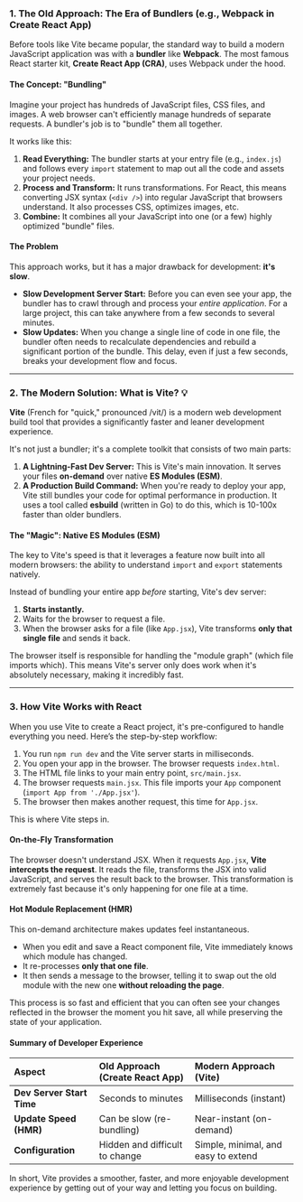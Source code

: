 ### 1. The Old Approach: The Era of Bundlers (e.g., Webpack in Create React App)

Before tools like Vite became popular, the standard way to build a modern JavaScript application was with a **bundler** like **Webpack**. The most famous React starter kit, **Create React App (CRA)**, uses Webpack under the hood.

#### The Concept: "Bundling"

Imagine your project has hundreds of JavaScript files, CSS files, and images. A web browser can't efficiently manage hundreds of separate requests. A bundler's job is to "bundle" them all together.

It works like this:

1.  **Read Everything:** The bundler starts at your entry file (e.g., `index.js`) and follows every `import` statement to map out all the code and assets your project needs.
2.  **Process and Transform:** It runs transformations. For React, this means converting JSX syntax (`<div />`) into regular JavaScript that browsers understand. It also processes CSS, optimizes images, etc.
3.  **Combine:** It combines all your JavaScript into one (or a few) highly optimized "bundle" files.

#### The Problem

This approach works, but it has a major drawback for development: **it's slow**.

- **Slow Development Server Start:** Before you can even see your app, the bundler has to crawl through and process your _entire application_. For a large project, this can take anywhere from a few seconds to several minutes.
- **Slow Updates:** When you change a single line of code in one file, the bundler often needs to recalculate dependencies and rebuild a significant portion of the bundle. This delay, even if just a few seconds, breaks your development flow and focus.

---

### 2. The Modern Solution: What is Vite? 💡

**Vite** (French for "quick," pronounced /vit/) is a modern web development build tool that provides a significantly faster and leaner development experience.

It's not just a bundler; it's a complete toolkit that consists of two main parts:

1.  **A Lightning-Fast Dev Server:** This is Vite's main innovation. It serves your files **on-demand** over native **ES Modules (ESM)**.
2.  **A Production Build Command:** When you're ready to deploy your app, Vite still bundles your code for optimal performance in production. It uses a tool called **esbuild** (written in Go) to do this, which is 10-100x faster than older bundlers.

#### The "Magic": Native ES Modules (ESM)

The key to Vite's speed is that it leverages a feature now built into all modern browsers: the ability to understand `import` and `export` statements natively.

Instead of bundling your entire app _before_ starting, Vite's dev server:

1.  **Starts instantly.**
2.  Waits for the browser to request a file.
3.  When the browser asks for a file (like `App.jsx`), Vite transforms **only that single file** and sends it back.

The browser itself is responsible for handling the "module graph" (which file imports which). This means Vite's server only does work when it's absolutely necessary, making it incredibly fast.

---

### 3. How Vite Works with React

When you use Vite to create a React project, it's pre-configured to handle everything you need. Here’s the step-by-step workflow:

1.  You run `npm run dev` and the Vite server starts in milliseconds.
2.  You open your app in the browser. The browser requests `index.html`.
3.  The HTML file links to your main entry point, `src/main.jsx`.
4.  The browser requests `main.jsx`. This file imports your `App` component (`import App from './App.jsx'`).
5.  The browser then makes another request, this time for `App.jsx`.

This is where Vite steps in.

#### On-the-Fly Transformation

The browser doesn't understand JSX. When it requests `App.jsx`, **Vite intercepts the request**. It reads the file, transforms the JSX into valid JavaScript, and serves the result back to the browser. This transformation is extremely fast because it's only happening for one file at a time.

#### Hot Module Replacement (HMR)

This on-demand architecture makes updates feel instantaneous.

- When you edit and save a React component file, Vite immediately knows which module has changed.
- It re-processes **only that one file**.
- It then sends a message to the browser, telling it to swap out the old module with the new one **without reloading the page**.

This process is so fast and efficient that you can often see your changes reflected in the browser the moment you hit save, all while preserving the state of your application.

#### Summary of Developer Experience

| Aspect                    | Old Approach (Create React App) | Modern Approach (Vite)              |
| :------------------------ | :------------------------------ | :---------------------------------- |
| **Dev Server Start Time** | Seconds to minutes              | Milliseconds (instant)              |
| **Update Speed (HMR)**    | Can be slow (re-bundling)       | Near-instant (on-demand)            |
| **Configuration**         | Hidden and difficult to change  | Simple, minimal, and easy to extend |

In short, Vite provides a smoother, faster, and more enjoyable development experience by getting out of your way and letting you focus on building.
